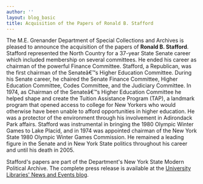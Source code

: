 ```yaml
---
author: ''
layout: blog_basic
title: Acquisition of the Papers of Ronald B. Stafford
---
```

<div class="entry-body">
<p>The M.E. Grenander Department of Special Collections and Archives is pleased to announce the acquisition of the papers of <strong>Ronald B. Stafford</strong>.  Stafford represented the North Country for a 37-year State Senate career which included membership on several committees. He ended his career as chairman of the powerful Finance Committee. Stafford, a Republican, was the first chairman of the Senateâ€™s Higher Education Committee. During his Senate career, he chaired the Senate Finance Committee, Higher Education Committee, Codes Committee, and the Judiciary Committee. In 1974, as Chairman of the Senateâ€™s Higher Education Committee he helped shape and create the Tuition Assistance Program (TAP), a landmark program that opened access to college for New Yorkers who would otherwise have been unable to afford opportunities in higher education. He was a protector of the environment through his involvement in Adirondack Park affairs. Stafford was instrumental in bringing the 1980 Olympic Winter Games to Lake Placid, and in 1974 was appointed chairman of the New York State 1980 Olympic Winter Games Commission. He remained a leading figure in the Senate and in New York State politics throughout his career and until his death in 2005.</p>
<p>Stafford's papers are part of the Department's New York State Modern Political Archive. The complete press release is available at the <a href="http://liblogs.albany.edu/librarynews/2006/11/acquisition_ronald_b_stafford.html">University Libraries' News and Events blog</a>.</p>
</div>